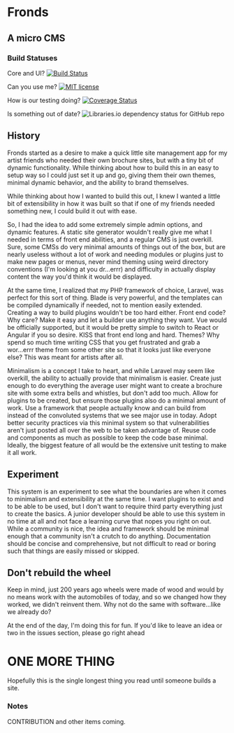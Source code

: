 # Fronds

## A micro CMS

### Build Statuses

Core and UI? [![Build Status](https://travis-ci.com/djzara/fronds.svg?branch=master)](https://travis-ci.com/djzara/fronds)

Can you use me? [![MIT license](http://img.shields.io/badge/license-MIT-brightgreen.svg)](http://opensource.org/licenses/MIT)

How is our testing doing? [![Coverage Status](https://coveralls.io/repos/github/djzara/fronds/badge.svg?branch=fronds-25)](https://coveralls.io/github/djzara/fronds?branch=fronds-25)

Is something out of date? ![Libraries.io dependency status for GitHub repo](https://img.shields.io/librariesio/github/djzara/fronds)

## History

Fronds started as a desire to make a quick little site management app for my artist friends who needed their own brochure
sites, but with a tiny bit of dynamic functionality. While thinking about how to build this in an easy to setup way
so I could just set it up and go, giving them their own themes, minimal dynamic behavior, and the ability to brand
themselves.

While thinking about how I wanted to build this out, I knew I wanted a little bit of extensibility in how it was built
so that if one of my friends needed something new, I could build it out with ease. 

So, I had the idea to add some extremely simple admin options, and dynamic features. A static site generator wouldn't
really give me what I needed in terms of front end abilities, and a regular CMS is just overkill. Sure, some CMSs do
very minimal amounts of things out of the box, but are nearly useless without a lot of work and needing modules or
plugins just to make new pages or menus, never mind theming using weird directory conventions (I'm looking at you
dr...errr) and difficulty in actually display content the way you'd think it would be displayed.

At the same time, I realized that my PHP framework of choice, Laravel, was perfect for this sort of thing. Blade
is very powerful, and the templates can be compiled dynamically if needed, not to mention easily extended. Creating
a way to build plugins wouldn't be too hard either. Front end code? Why care? Make it easy and let a builder use
anything they want. Vue would be officially supported, but it would be pretty simple to switch to React or Angular if
you so desire. KISS that front end long and hard. Themes? Why spend so much time writing CSS that you get frustrated
and grab a wor...errr theme from some other site so that it looks just like everyone else? This was meant for artists 
after all.

Minimalism is a concept I take to heart, and while Laravel may seem like overkill, the ability to actually provide that
minimalism is easier. Create just enough to do everything the average user might want to create a brochure site
with some extra bells and whistles, but don't add too much. Allow for plugins to be created, but ensure those plugins
also do a minimal amount of work. Use a framework that people actually know and can build from instead of the convoluted
systems that we see major use in today. Adopt better security practices via this minimal system so that vulnerabilities
aren't just posted all over the web to be taken advantage of.  Reuse code and components as much as possible to keep
the code base minimal. Ideally, the biggest feature of all would be the extensive unit testing to make it all work.

## Experiment

This system is an experiment to see what the boundaries are when it comes to minimalism and extensibility at the
same time. I want plugins to exist and to be able to be used, but I don't want to require third party everything
just to create the basics. A junior developer should be able to use this system in no time at all and not face a learning
curve that nopes you right on out. While a community is nice, the idea and framework should be minimal enough that a 
community isn't a crutch to do anything. Documentation should be concise and comprehensive, but not difficult to read or
boring such that things are easily missed or skipped.

## Don't rebuild the wheel

Keep in mind, just 200 years ago wheels were made of wood and would by no means work with the automobiles of today,
and so we changed how they worked, we didn't reinvent them. Why not do the same with software...like we already do?

At the end of the day, I'm doing this for fun. If you'd like to leave an idea or two in the issues section, please go
right ahead

# ONE MORE THING

Hopefully this is the single longest thing you read until someone builds a site.

### Notes

CONTRIBUTION and other items coming.

